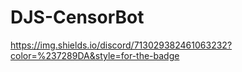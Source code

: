 # DJS-CensorBot
https://img.shields.io/discord/713029382461063232?color=%237289DA&style=for-the-badge
